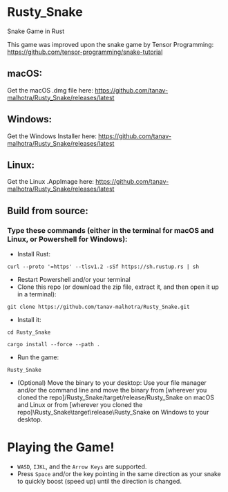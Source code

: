 # Rusty_Snake
Snake Game in Rust

This game was improved upon the snake game by Tensor Programming: https://github.com/tensor-programming/snake-tutorial

## macOS:
Get the macOS .dmg file here: https://github.com/tanav-malhotra/Rusty_Snake/releases/latest

## Windows:
Get the Windows Installer here: https://github.com/tanav-malhotra/Rusty_Snake/releases/latest

## Linux:
Get the Linux .AppImage here: https://github.com/tanav-malhotra/Rusty_Snake/releases/latest

## Build from source:
### Type these commands (either in the terminal for macOS and Linux, or Powershell for Windows):
- Install Rust:
```
curl --proto '=https' --tlsv1.2 -sSf https://sh.rustup.rs | sh
```
- Restart Powershell and/or your terminal
- Clone this repo (or download the zip file, extract it, and then open it up in a terminal):
```
git clone https://github.com/tanav-malhotra/Rusty_Snake.git
```
- Install it:
```
cd Rusty_Snake
```
```
cargo install --force --path .
```
- Run the game:
```
Rusty_Snake
```
- (Optional) Move the binary to your desktop:
Use your file manager and/or the command line and move the binary from [wherever you cloned the repo]/Rusty_Snake/target/release/Rusty_Snake on macOS and Linux or from [wherever you cloned the repo]\Rusty_Snake\target\release\Rusty_Snake on Windows to your desktop.

# Playing the Game!
- `WASD`, `IJKL`, and the `Arrow Keys` are supported.
- Press `Space` and/or the key pointing in the same direction as your snake to quickly boost (speed up) until the direction is changed.
